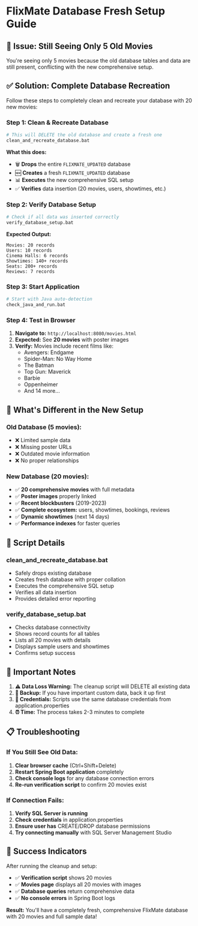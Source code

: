 # FlixMate Database Fresh Setup Guide

## 🚨 **Issue:** Still Seeing Only 5 Old Movies

You're seeing only 5 movies because the old database tables and data are still present, conflicting with the new comprehensive setup.

## ✅ **Solution:** Complete Database Recreation

Follow these steps to completely clean and recreate your database with 20 new movies:

### **Step 1: Clean & Recreate Database**
```bash
# This will DELETE the old database and create a fresh one
clean_and_recreate_database.bat
```

**What this does:**
- 🗑️ **Drops** the entire `FLIXMATE_UPDATED` database
- 🆕 **Creates** a fresh `FLIXMATE_UPDATED` database  
- 📊 **Executes** the new comprehensive SQL setup
- ✅ **Verifies** data insertion (20 movies, users, showtimes, etc.)

### **Step 2: Verify Database Setup**
```bash
# Check if all data was inserted correctly
verify_database_setup.bat
```

**Expected Output:**
```
Movies: 20 records
Users: 10 records  
Cinema Halls: 6 records
Showtimes: 140+ records
Seats: 200+ records
Reviews: 7 records
```

### **Step 3: Start Application**
```bash
# Start with Java auto-detection
check_java_and_run.bat
```

### **Step 4: Test in Browser**
1. **Navigate to:** `http://localhost:8080/movies.html`
2. **Expected:** See **20 movies** with poster images
3. **Verify:** Movies include recent films like:
   - Avengers: Endgame
   - Spider-Man: No Way Home  
   - The Batman
   - Top Gun: Maverick
   - Barbie
   - Oppenheimer
   - And 14 more...

## 🎯 **What's Different in the New Setup**

### **Old Database (5 movies):**
- ❌ Limited sample data
- ❌ Missing poster URLs
- ❌ Outdated movie information
- ❌ No proper relationships

### **New Database (20 movies):**
- ✅ **20 comprehensive movies** with full metadata
- ✅ **Poster images** properly linked
- ✅ **Recent blockbusters** (2019-2023)
- ✅ **Complete ecosystem:** users, showtimes, bookings, reviews
- ✅ **Dynamic showtimes** (next 14 days)
- ✅ **Performance indexes** for faster queries

## 🔧 **Script Details**

### **clean_and_recreate_database.bat**
- Safely drops existing database
- Creates fresh database with proper collation
- Executes the comprehensive SQL setup
- Verifies all data insertion
- Provides detailed error reporting

### **verify_database_setup.bat**  
- Checks database connectivity
- Shows record counts for all tables
- Lists all 20 movies with details
- Displays sample users and showtimes
- Confirms setup success

## 🚨 **Important Notes**

1. **⚠️ Data Loss Warning:** The cleanup script will DELETE all existing data
2. **🔐 Backup:** If you have important custom data, back it up first
3. **🔗 Credentials:** Scripts use the same database credentials from application.properties
4. **⏰ Time:** The process takes 2-3 minutes to complete

## 📋 **Troubleshooting**

### **If You Still See Old Data:**
1. **Clear browser cache** (Ctrl+Shift+Delete)
2. **Restart Spring Boot application** completely
3. **Check console logs** for any database connection errors
4. **Re-run verification script** to confirm 20 movies exist

### **If Connection Fails:**
1. **Verify SQL Server is running**
2. **Check credentials** in application.properties
3. **Ensure user has** CREATE/DROP database permissions
4. **Try connecting manually** with SQL Server Management Studio

## 🎉 **Success Indicators**

After running the cleanup and setup:
- ✅ **Verification script** shows 20 movies
- ✅ **Movies page** displays all 20 movies with images
- ✅ **Database queries** return comprehensive data
- ✅ **No console errors** in Spring Boot logs

**Result:** You'll have a completely fresh, comprehensive FlixMate database with 20 movies and full sample data!

